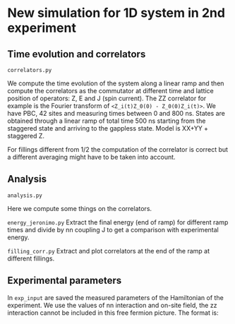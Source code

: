 # New simulation for 1D system in 2nd experiment

## Time evolution and correlators
`correlators.py`

We compute the time evolution of the system along a linear ramp and  then compute the correlators as the commutator at different time
and lattice position of operators: Z, E and J (spin current).
The ZZ correlator for example is the Fourier transform of `<Z_i(t)Z_0(0) - Z_0(0)Z_i(t)>`.
We have PBC, 42 sites and measuring times between 0 and 800 ns.
States are obtained through a linear ramp of total time 500 ns starting from the staggered state and arriving to the gappless state.
Model is XX+YY + staggered Z.

For fillings different from 1/2 the computation of the correlator is correct but a different averaging might have to be taken into account.

## Analysis
`analysis.py`

Here we compute some things on the correlators.

`energy_jeronimo.py`
Extract the final energy (end of ramp) for different ramp times and divide by nn coupling J to get a comparison with experimental energy.

`filling_corr.py` 
Extract and plot correlators at the end of the ramp at different fillings.

## Experimental parameters

In `exp_input` are saved the measured parameters of the Hamiltonian of the experiment.
We use the values of nn interaction and on-site field, the zz interaction cannot be included in this free fermion picture.
The format is:
